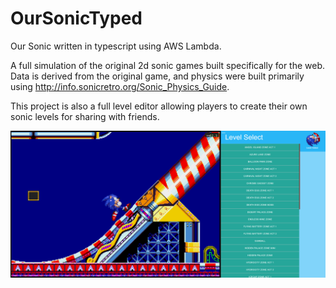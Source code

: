 # OurSonicTyped

Our Sonic written in typescript using AWS Lambda.

A full simulation of the original 2d sonic games built specifically for the web. Data is derived from the original game, and physics were built primarily using http://info.sonicretro.org/Sonic_Physics_Guide. 

This project is also a full level editor allowing players to create their own sonic levels for sharing with friends.


![Home](fruit/home.png?raw=true "Home")